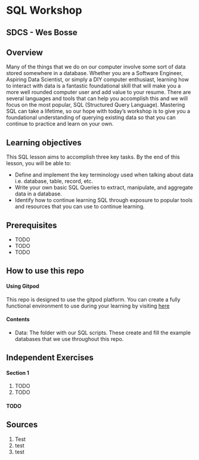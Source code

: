 # SQL Workshop
SDCS - Wes Bosse
---
## Overview
Many of the things that we do on our computer involve some sort of data stored somewhere in a database. Whether you are a Software Engineer, Aspiring Data Scientist, or simply a DIY computer enthusiast, learning how to interact with data is a fantastic foundational skill that will make you a more well rounded computer user and add value to your resume. There are several languages and tools that can help you accomplish this and we will focus on the most popular, SQL (Structured Query Language). Mastering SQL can take a lifetime, so our hope with today’s workshop is to give you a foundational understanding of querying existing data so that you can continue to practice and learn on your own. 


## Learning objectives
This SQL lesson aims to accomplish three key tasks. By the end of this lesson, you will be able to:
- Define and implement the key terminology used when talking about data i.e. database, table, record, etc.
- Write your own basic SQL Queries to extract, manipulate, and aggregate data in a database.
- Identify how to continue learning SQL through exposure to popular tools and resources that you can use to continue learning. 


## Prerequisites
- TODO
- TODO
- TODO

## How to use this repo

#### Using Gitpod
This repo is designed to use the gitpod platform. You can create a fully functional environment to use during your learning by visiting [here]()

#### Contents
 - Data: The folder with our SQL scripts. These create and fill the example databases that we use throughout this repo. 

## Independent Exercises 

#### Section 1
1. TODO
2. TODO

#### TODO

## Sources
1. Test
2. test
3. test
